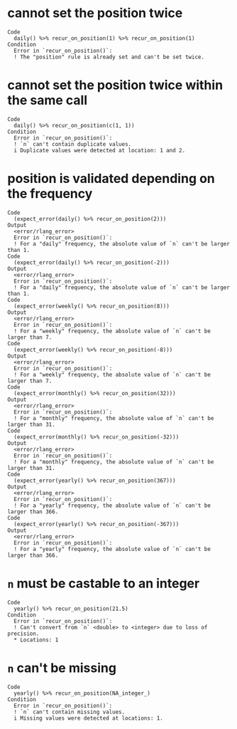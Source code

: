 # cannot set the position twice

    Code
      daily() %>% recur_on_position(1) %>% recur_on_position(1)
    Condition
      Error in `recur_on_position()`:
      ! The "position" rule is already set and can't be set twice.

# cannot set the position twice within the same call

    Code
      daily() %>% recur_on_position(c(1, 1))
    Condition
      Error in `recur_on_position()`:
      ! `n` can't contain duplicate values.
      i Duplicate values were detected at location: 1 and 2.

# position is validated depending on the frequency

    Code
      (expect_error(daily() %>% recur_on_position(2)))
    Output
      <error/rlang_error>
      Error in `recur_on_position()`:
      ! For a "daily" frequency, the absolute value of `n` can't be larger than 1.
    Code
      (expect_error(daily() %>% recur_on_position(-2)))
    Output
      <error/rlang_error>
      Error in `recur_on_position()`:
      ! For a "daily" frequency, the absolute value of `n` can't be larger than 1.
    Code
      (expect_error(weekly() %>% recur_on_position(8)))
    Output
      <error/rlang_error>
      Error in `recur_on_position()`:
      ! For a "weekly" frequency, the absolute value of `n` can't be larger than 7.
    Code
      (expect_error(weekly() %>% recur_on_position(-8)))
    Output
      <error/rlang_error>
      Error in `recur_on_position()`:
      ! For a "weekly" frequency, the absolute value of `n` can't be larger than 7.
    Code
      (expect_error(monthly() %>% recur_on_position(32)))
    Output
      <error/rlang_error>
      Error in `recur_on_position()`:
      ! For a "monthly" frequency, the absolute value of `n` can't be larger than 31.
    Code
      (expect_error(monthly() %>% recur_on_position(-32)))
    Output
      <error/rlang_error>
      Error in `recur_on_position()`:
      ! For a "monthly" frequency, the absolute value of `n` can't be larger than 31.
    Code
      (expect_error(yearly() %>% recur_on_position(367)))
    Output
      <error/rlang_error>
      Error in `recur_on_position()`:
      ! For a "yearly" frequency, the absolute value of `n` can't be larger than 366.
    Code
      (expect_error(yearly() %>% recur_on_position(-367)))
    Output
      <error/rlang_error>
      Error in `recur_on_position()`:
      ! For a "yearly" frequency, the absolute value of `n` can't be larger than 366.

# `n` must be castable to an integer

    Code
      yearly() %>% recur_on_position(21.5)
    Condition
      Error in `recur_on_position()`:
      ! Can't convert from `n` <double> to <integer> due to loss of precision.
      * Locations: 1

# `n` can't be missing

    Code
      yearly() %>% recur_on_position(NA_integer_)
    Condition
      Error in `recur_on_position()`:
      ! `n` can't contain missing values.
      i Missing values were detected at locations: 1.

